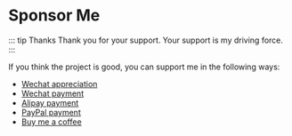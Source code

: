 # Sponsor Me

::: tip Thanks
Thank you for your support. Your support is my driving force.
:::

If you think the project is good, you can support me in the following ways:

- <a data-fancybox title="Wechat appreciation" href="https://cdn.jsdelivr.net/gh/realwds/cdn/img/20210413174753.png">Wechat appreciation</a>
- <a data-fancybox title="Wechat payment" href="https://cdn.jsdelivr.net/gh/realwds/cdn/img/20210413174752.png">Wechat payment</a>
- <a data-fancybox title="Alipay payment" href="https://cdn.jsdelivr.net/gh/realwds/cdn/img/20210413174751.png">Alipay payment</a>
- <a title="PayPal payment" href="https://www.paypal.com/paypalme/wrongcode" target="_blank">PayPal payment</a>
- <a title="buymeacoffee" href="https://www.buymeacoffee.com/realwds" target="_blank">Buy me a coffee</a>
